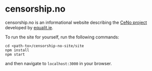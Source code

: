 # censorship.no

censorship.no is an informational website describing the
[CeNo project](https://github.com/equalitie/ceno) developed by
[equalit.ie](https://equalit.ie/).

To run the site for yourself, run the following commands:

```
cd <path-to>/censorship-no-site/site
npm install
npm start
```

and then navigate to `localhost:3000` in your browser.
